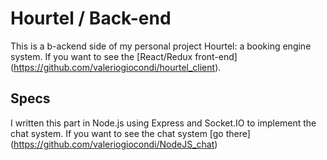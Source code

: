 # Hourtel / Back-end

This is a b-ackend side of my personal project Hourtel: a booking engine system.
If you want to see the [React/Redux front-end] (https://github.com/valeriogiocondi/hourtel_client).


## Specs

I written this part in Node.js using Express and Socket.IO to implement the chat system.
If you want to see the chat system [go there] (https://github.com/valeriogiocondi/NodeJS_chat)
